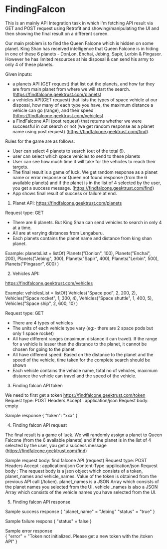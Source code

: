 # FindingFalcon
This is an mainly API Integration task in which I'm fetching API result via GET and POST request using Retrofit and showing/manipulating the UI and then showing the final result on a different screen.

Our main problem is to find the Queen Falcone which is hidden on some planet. King Shan has received intelligence that Queen Falcone is in hiding in one of these 6 planets - DonLon, Enchai, Jebing, Sapir, Lerbin & Pingasor. However he has limited resources at his disposal & can send his army to only 4 of these planets.

Given inputs:

- a planets API (GET request) that list out the planets, and how far they are from main planet from where we will start the search. (https://findfalcone.geektrust.com/planets)
- a vehicles API(GET request) that lists the types of space vehicle at our disposal, how many of each type you have, the maximum distance a vehicle can go (range), and their speed (https://findfalcone.geektrust.com/vehicles).
- a FindFalcone API (post request) that returns whether we were successful in out search or not (we get random response as a planet name using post request) (https://findfalcone.geektrust.com/find).


Rules for the game are as follows:
- User can select 4 planets to search (out of the total 6).
- user can select which space vehicles to send to these planets
- User can see how much time it will take for the vehicles to reach their targets.
- The final result is a game of luck. We get random response as a planet name or error response or Queen not found response (from the 6 available planets) and if the planet is in the list of 4 selected by the user, you get a success message. (https://findfalcone.geektrust.com/find)
- App shows final result of success or failure at end.


1. Planet API: https://findfalcone.geektrust.com/planets

Request type: GET
- There are 6 planets. But King Shan can send vehicles to search in only 4 at a time.
- All are at varying distances from Lengaburu.
- Each planets contains the planet name and distance from king shan planet.

Example: planetsList = listOf(
Planets("Donlon", 100),
Planets("Enchai", 200),
Planets("Jebing", 300),
Planets("Sapir", 400),
Planets("Lerbin", 500),
Planets("Pingasor", 600)
)

2. Vehicles API:

https://findfalcone.geektrust.com/vehicles

Example: vehiclesList = listOf(
Vehicles("Space pod", 2, 200, 2),
Vehicles("Space rocket", 1, 300, 4),
Vehicles("Space shuttle", 1, 400, 5),
Vehicles("Space ship", 2, 600, 10)
)

Request type: GET
- There are 4 types of vehicles
- The units of each vehicle type vary (eg:- there are 2 space pods but only 1 space rocket)
- All have different ranges (maximum distance it can travel). If the range for a vehicle is lesser than the distance to the planet, it cannot be chosen for going to the planet
- All have different speed. Based on the distance to the planet and the speed of the vehicle, time taken for the complete search should be shown
- Each vehicle contains the vehicle name, total no of vehicles, maximum distance the vehicle can travel and the speed of the vehicle.

3. Finding falcon API token

We need to first get a token
https://findfalcone.geektrust.com/token
Request type: POST
Headers
Accept : application/json
Request body: empty

Sample response
{
"token": "xxx"
}

4. Finding falcon API request

The final result is a game of luck. We will randomly assign a planet to Queen Falcone (from the 6 available planets) and if the planet
is in the list of 4 selected by the user, you get a success message (https://findfalcone.geektrust.com/find)

Sample request body:
find falcone API
(request)
Request type: POST
Headers
Accept : application/json
Content-Type :application/json
Request body :
The request body is a json object which consists of a token, planet_names and vehicle_names. Value of the token is obtained from the previous API call (/token). planet_names is a JSON Array which consists of the planet names you selected from the UI. vehicle _names is also a JSON Array which consists of the vehicle names you have selected from the UI.

5. Finding falcon API response

Sample success response
{
"planet_name" = "Jebing"
"status" = "true"
}

Sample failure respons
{
"status" = false
}

Sample error response  
{
"error" = "Token not initialized. Please get a new token with the /token API"
}